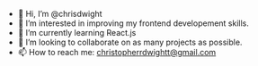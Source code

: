 - 👋 Hi, I’m @chrisdwight
- 👀 I’m interested in improving my frontend developement skills.
- 🌱 I’m currently learning React.js
- 💞️ I’m looking to collaborate on as many projects as possible.
- 📫 How to reach me: christopherrdwightt@gmail.com

<!---
chrisdwight/chrisdwight is a ✨ special ✨ repository because its `README.md` (this file) appears on your GitHub profile.
You can click the Preview link to take a look at your changes.
--->
